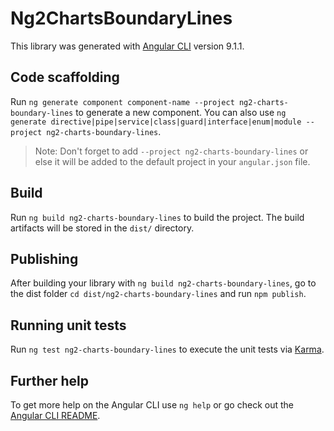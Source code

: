 # Ng2ChartsBoundaryLines

This library was generated with [Angular CLI](https://github.com/angular/angular-cli) version 9.1.1.

## Code scaffolding

Run `ng generate component component-name --project ng2-charts-boundary-lines` to generate a new component. You can also use `ng generate directive|pipe|service|class|guard|interface|enum|module --project ng2-charts-boundary-lines`.
> Note: Don't forget to add `--project ng2-charts-boundary-lines` or else it will be added to the default project in your `angular.json` file. 

## Build

Run `ng build ng2-charts-boundary-lines` to build the project. The build artifacts will be stored in the `dist/` directory.

## Publishing

After building your library with `ng build ng2-charts-boundary-lines`, go to the dist folder `cd dist/ng2-charts-boundary-lines` and run `npm publish`.

## Running unit tests

Run `ng test ng2-charts-boundary-lines` to execute the unit tests via [Karma](https://karma-runner.github.io).

## Further help

To get more help on the Angular CLI use `ng help` or go check out the [Angular CLI README](https://github.com/angular/angular-cli/blob/master/README.md).
